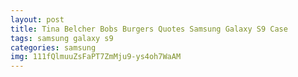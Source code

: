 ```yaml
---
layout: post
title: Tina Belcher Bobs Burgers Quotes Samsung Galaxy S9 Case
tags: samsung galaxy s9
categories: samsung
img: 111fQlmuuZsFaPT7ZmMju9-ys4oh7WaAM
---
```

